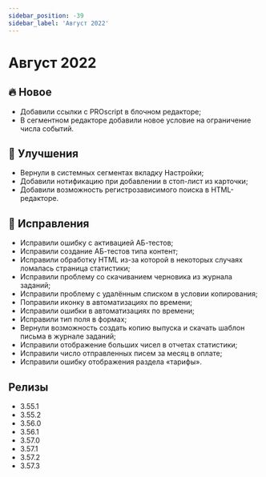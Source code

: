 ```yaml
---
sidebar_position: -39
sidebar_label: 'Август 2022'
---
```


# Август 2022

## 🔥 Новое

- Добавили ссылки с PROscript в блочном редакторе;
- В сегментном редакторе добавили новое условие на ограничение числа событий.

## 🚀 Улучшения

- Вернули в системных сегментах вкладку Настройки;
- Добавили нотификацию при добавлении в стоп-лист из карточки;
- Добавили возможность регистрозависимого поиска в HTML-редакторе.

## 🐛 Исправления

- Исправили ошибку с активацией АБ-тестов;
- Исправили создание АБ-тестов типа контент;
- Исправили обработку HTML из-за которой в некоторых случаях ломалась страница статистики;
- Исправили проблему со скачиванием черновика из журнала заданий;
- Исправили проблему с удалённым списком в условии копирования;
- Поправили иконку в автоматизациях по времени;
- Исправили ошибки в автоматизациях по времени;
- Исправили тип поля в формах;
- Вернули возможность создать копию выпуска и скачать шаблон письма в журнале заданий;
- Исправили отображение больших чисел в отчетах статистики;
- Исправили число отправленных писем за месяц в оплате;
- Исправили ошибку отображения раздела «тарифы».

## Релизы

- 3.55.1
- 3.55.2
- 3.56.0
- 3.56.1
- 3.57.0
- 3.57.1
- 3.57.2
- 3.57.3
